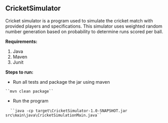 ## CricketSimulator

Cricket simulator is a program used to simulate the cricket match with provided players and specifications. This simulator uses weighted random number generation based on probability to determine runs scored per ball.<br/> 

**Requirements:**
1. Java
2. Maven
3. Junit
    
**Steps to run:**<br/>
- Run all tests and package the jar using maven<br/>
<pre><code>``mvn clean package``</code></pre>
- Run the program<br/>
<pre> <code> ``java -cp target\CricketSimulator-1.0-SNAPSHOT.jar src\main\java\CricketSimulationMain.java``</code></pre>
